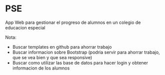 # PSE
App Web para gestionar el progreso de alumnos en un colegio de educacion especial



Nota:
- Buscar templates en github para ahorrar trabajo
- Buscar informacion sobre Bootstrap (podria servir para ahorrar trabajo, que se vea bien y que sea responsive) 
- Buscar como utilizar las base de datos para hacer login y obtener informacion de los alumnos
      
